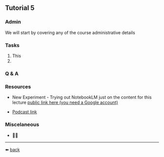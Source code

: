 ## Tutorial 5

### Admin
We will start by covering any of the course administrative details

### Tasks
1. This
2. 

### Q & A

### Resources
* New Experiment - Trying out NotebookLM just on the content for this lecture [public link here (you need a Google account)]()

* [Podcast link]()
  
### Miscelaneous
* 🤷‍♂️

---
⬅️ [back](/../../)
